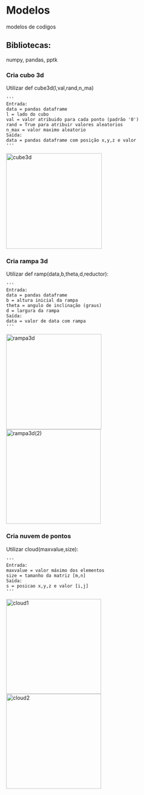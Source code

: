 # Modelos
modelos de codigos

## Bibliotecas:
numpy, pandas, pptk

### Cria cubo 3d

Utilizar def cube3d(l,val,rand,n_ma)

    '''
    Entrada:
    data = pandas dataframe
    l = lado do cubo
    val = valor atribuido para cada ponto (padrão '0')
    rand = True para atribuir valores aleatorios
    n_max = valor maximo aleatorio
    Saída:
    data = pandas dataframe com posição x,y,z e valor
    '''

<img width="258" alt="cube3d" src="https://user-images.githubusercontent.com/59963253/76451522-4fa69d00-63ae-11ea-9250-b68263d6243f.PNG">

### Cria rampa 3d

Utilizar def ramp(data,b,theta,d,reductor):

    ''' 
    Entrada:
    data = pandas dataframe
    b = altura inicial da rampa
    theta = angulo de inclinação (graus)
    d = largura da rampa
    Saída:
    data = valor de data com rampa
    '''

<img width="257" alt="rampa3d" src="https://user-images.githubusercontent.com/59963253/76451872-e1aea580-63ae-11ea-90f5-3001bd224589.PNG">
<img width="255" alt="rampa3d(2)" src="https://user-images.githubusercontent.com/59963253/76470031-63fa9200-63ce-11ea-956e-748c276255c3.PNG">

### Cria nuvem de pontos

Utilizar cloud(maxvalue,size):

    '''
    Entrada:
    maxvalue = valor máximo dos elementos
    size = tamanho da matriz [m,n]
    Saída:
    s = posicao x,y,z e valor [i,j]
    '''

<img width="256" alt="cloud1" src="https://user-images.githubusercontent.com/59963253/76475097-a1661c00-63dc-11ea-8351-daf51ee58bdc.PNG">
<img width="256" alt="cloud2" src="https://user-images.githubusercontent.com/59963253/76475103-a32fdf80-63dc-11ea-9c73-99e89ad63bda.PNG">
